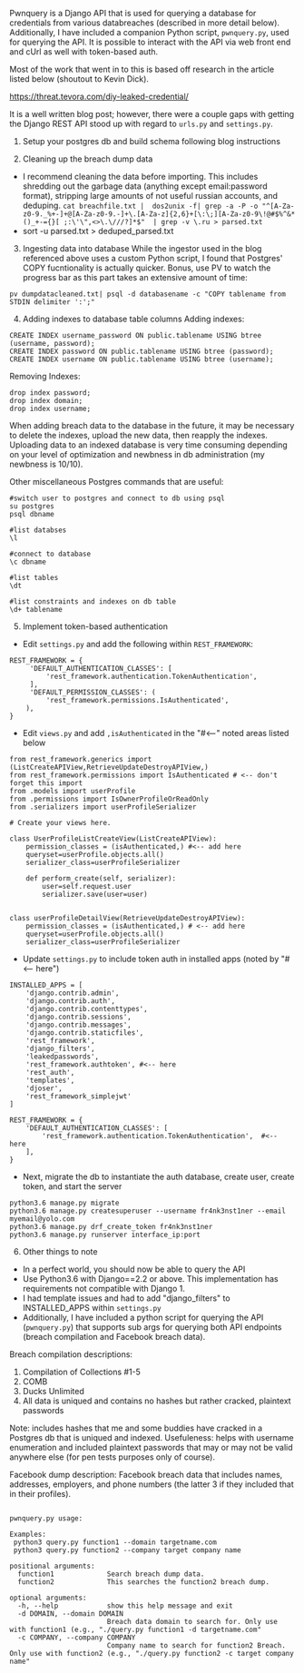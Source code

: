 Pwnquery is a Django API that is used for querying a database for credentials from various databreaches (described in more detail below). Additionally, I have included a companion Python script, `pwnquery.py`, used for querying the API. It is possible to interact with the API via web front end and cUrl as well with token-based auth.  

Most of the work that went in to this is based off research in the article listed below (shoutout to Kevin Dick). 

https://threat.tevora.com/diy-leaked-credential/

It is a well written blog post; however, there were a couple gaps with getting the Django REST API stood up with regard to `urls.py` and `settings.py`. 

1. Setup your postgres db and build schema following blog instructions

2. Cleaning up the breach dump data
- I recommend cleaning the data before importing. This includes shredding out the garbage data (anything except email:password format), stripping large amounts of not useful russian accounts, and deduping.
```cat breachfile.txt |  dos2unix -f| grep -a -P -o "^[A-Za-z0-9._%+-]+@[A-Za-z0-9.-]+\.[A-Za-z]{2,6}+[\:\;][A-Za-z0-9\!@#$%^&*()_+-={}[ ;:\'\",<>\.\///?]*$"  | grep -v \.ru > parsed.txt```
- sort -u parsed.txt > deduped_parsed.txt 

3. Ingesting data into database
While the ingestor used in the blog referenced above uses a custom Python script, I found that Postgres' COPY fucntionality is actually quicker. Bonus, use PV to watch the progress bar as this part takes an extensive amount of time: 

```pv dumpdatacleaned.txt| psql -d databasename -c "COPY tablename from STDIN delimiter ':';"```

4. Adding indexes to database table columns
Adding indexes: 
```CREATE INDEX domain ON public.tablename USING btree (domain);
CREATE INDEX username_password ON public.tablename USING btree (username, password);
CREATE INDEX password ON public.tablename USING btree (password);
CREATE INDEX username ON public.tablename USING btree (username);
```

Removing Indexes: 
```drop index username_password;
drop index password;
drop index domain;
drop index username;
```
When adding breach data to the database in the future, it may be necessary to delete the indexes, upload the new data, then reapply the indexes. Uploading data to an indexed database is very time consuming depending on your level of optimization and newbness in db administration (my newbness is 10/10). 

Other miscellaneous Postgres commands that are useful: 
```
#switch user to postgres and connect to db using psql
su postgres
psql dbname

#list databses
\l

#connect to database 
\c dbname

#list tables 
\dt

#list constraints and indexes on db table
\d+ tablename
```

5. Implement token-based authentication 

- Edit `settings.py` and add the following within `REST_FRAMEWORK`: 
```
REST_FRAMEWORK = {
     'DEFAULT_AUTHENTICATION_CLASSES': [
         'rest_framework.authentication.TokenAuthentication', 
     ],
     'DEFAULT_PERMISSION_CLASSES': (
         'rest_framework.permissions.IsAuthenticated',
    ),
}
```
- Edit `views.py` and add `,isAuthenticated` in the "#<--" noted areas listed below 
``` 
from rest_framework.generics import (ListCreateAPIView,RetrieveUpdateDestroyAPIView,)
from rest_framework.permissions import IsAuthenticated # <-- don't forget this import 
from .models import userProfile
from .permissions import IsOwnerProfileOrReadOnly
from .serializers import userProfileSerializer

# Create your views here.

class UserProfileListCreateView(ListCreateAPIView):
    permission_classes = (isAuthenticated,) #<-- add here 
    queryset=userProfile.objects.all()
    serializer_class=userProfileSerializer

    def perform_create(self, serializer):
        user=self.request.user
        serializer.save(user=user)


class userProfileDetailView(RetrieveUpdateDestroyAPIView):
    permission_classes = (isAuthenticated,) # <-- add here
    queryset=userProfile.objects.all()
    serializer_class=userProfileSerializer
```
- Update `settings.py` to include token auth in installed apps (noted by "#<-- here")
```
INSTALLED_APPS = [
    'django.contrib.admin',
    'django.contrib.auth',
    'django.contrib.contenttypes',
    'django.contrib.sessions',
    'django.contrib.messages',
    'django.contrib.staticfiles',
    'rest_framework',
    'django_filters',
    'leakedpasswords',
    'rest_framework.authtoken', #<-- here
    'rest_auth',
    'templates',
    'djoser',
    'rest_framework_simplejwt'
]

REST_FRAMEWORK = {
    'DEFAULT_AUTHENTICATION_CLASSES': [
        'rest_framework.authentication.TokenAuthentication',  #<-- here
    ],
}
```
- Next, migrate the db to instantiate the auth database, create user, create token, and start the server 
```
python3.6 manage.py migrate
python3.6 manage.py createsuperuser --username fr4nk3nst1ner --email myemail@yolo.com
python3.6 manage.py drf_create_token fr4nk3nst1ner
python3.6 manage.py runserver interface_ip:port
```
 
6. Other things to note
- In a perfect world, you should now be able to query the API
- Use Python3.6 with Django==2.2 or above. This implementation has requirements not compatible with Django 1.
- I had template issues and had to add "django_filters" to INSTALLED_APPS within `settings.py`
- Additionally, I have included a python script for querying the API (`pwnquery.py`) that supports sub args for querying both API endpoints (breach compilation and Facebook breach data). 

Breach compilation descriptions: 
1. Compilation of Collections #1-5
2. COMB
3. Ducks Unlimited 
4. All data is uniqued and contains no hashes but rather cracked, plaintext passwords

Note: includes hashes that me and some buddies have cracked in a Postgres db that is uniqued and indexed. 
Usefuleness: helps with username enumeration and included plaintext passwords that may or may not be valid anywhere else (for pen tests purposes only of course). 

Facebook dump description:
Facebook breach data that includes names, addresses, employers, and phone numbers (the latter 3 if they included that in their profiles).

~~~~~~~~~~~~~~~~~~~~~~~~~~~~~~~~~~~~~~~~~~~~~~~~~~~~~~~~~~~~~~~~~~~~~~~~~~~~~~~~~~~~~~~~~~~~~~~~~~~~~~~~~~~~~~~~~~~~~~~~~~~~~~~~~~~~~~~~~~~~~~~~~~~~~

pwnquery.py usage: 

Examples:
 python3 query.py function1 --domain targetname.com
 python3 query.py function2 --company target company name

positional arguments:
  function1             Search breach dump data.
  function2             This searches the function2 breach dump.

optional arguments:
  -h, --help            show this help message and exit
  -d DOMAIN, --domain DOMAIN
                        Breach data domain to search for. Only use with function1 (e.g., "./query.py function1 -d targetname.com"
  -c COMPANY, --company COMPANY
                        Company name to search for function2 Breach. Only use with function2 (e.g., "./query.py function2 -c target company name"
